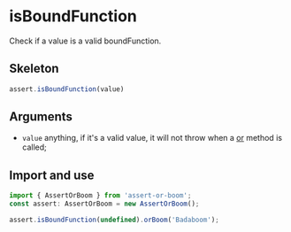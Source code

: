 # isBoundFunction

Check if a value is a valid boundFunction.

## Skeleton

```ts
assert.isBoundFunction(value)
```

## Arguments

- `value` anything, if it's a valid value, it will not throw when a [or](../or.md) method is called;

## Import and use

```ts
import { AssertOrBoom } from 'assert-or-boom';
const assert: AssertOrBoom = new AssertOrBoom();

assert.isBoundFunction(undefined).orBoom('Badaboom');
```
